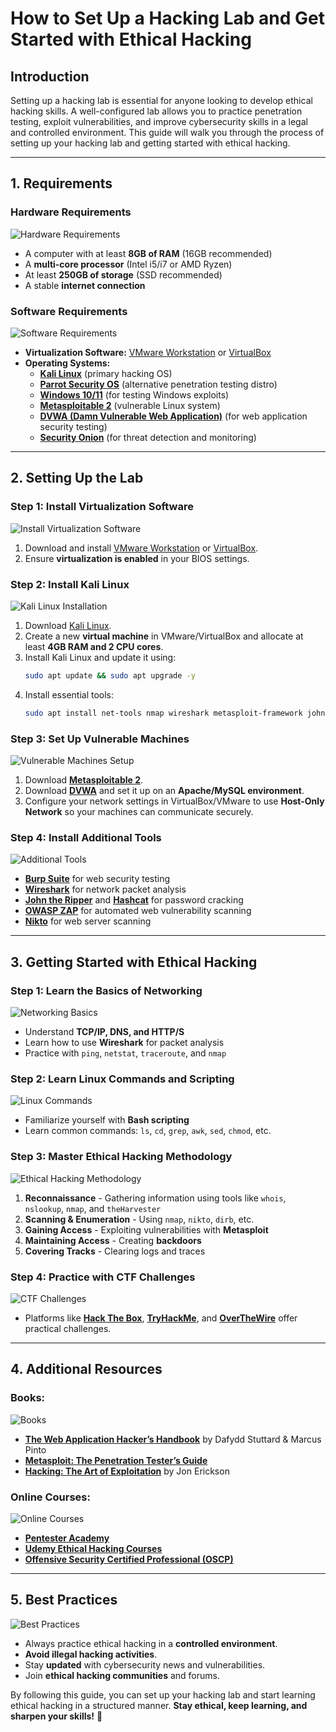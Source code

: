 # How to Set Up a Hacking Lab and Get Started with Ethical Hacking

## Introduction
Setting up a hacking lab is essential for anyone looking to develop ethical hacking skills. A well-configured lab allows you to practice penetration testing, exploit vulnerabilities, and improve cybersecurity skills in a legal and controlled environment. This guide will walk you through the process of setting up your hacking lab and getting started with ethical hacking.

---
## 1. Requirements
### Hardware Requirements
![Hardware Requirements](https://www.maticad.com/wp-content/uploads/2020/09/req_hard-1-1200x878.png)
- A computer with at least **8GB of RAM** (16GB recommended)
- A **multi-core processor** (Intel i5/i7 or AMD Ryzen)
- At least **250GB of storage** (SSD recommended)
- A stable **internet connection**

### Software Requirements
![Software Requirements](https://tsh.io/wp-content/uploads/2020/10/testing-software-requirements.jpg)
- **Virtualization Software:** [VMware Workstation](https://www.vmware.com/) or [VirtualBox](https://www.virtualbox.org/)
- **Operating Systems:**
  - [**Kali Linux**](https://www.kali.org/downloads/) (primary hacking OS)
  - [**Parrot Security OS**](https://parrotsec.org/) (alternative penetration testing distro)
  - [**Windows 10/11**](https://www.microsoft.com/en-us/software-download/windows10) (for testing Windows exploits)
  - [**Metasploitable 2**](https://sourceforge.net/projects/metasploitable/) (vulnerable Linux system)
  - [**DVWA (Damn Vulnerable Web Application)**](https://github.com/digininja/DVWA) (for web application security testing)
  - [**Security Onion**](https://securityonionsolutions.com/) (for threat detection and monitoring)

---
## 2. Setting Up the Lab
### Step 1: Install Virtualization Software
![Install Virtualization Software](https://www.accuwebhosting.com/blog/wp-content/uploads/2020/04/hyper-virtualization.jpg)
1. Download and install [VMware Workstation](https://www.vmware.com/) or [VirtualBox](https://www.virtualbox.org/).
2. Ensure **virtualization is enabled** in your BIOS settings.

### Step 2: Install Kali Linux
![Kali Linux Installation](https://www.kali.org/images/kali-logo.svg)
1. Download [Kali Linux](https://www.kali.org/downloads/).
2. Create a new **virtual machine** in VMware/VirtualBox and allocate at least **4GB RAM and 2 CPU cores**.
3. Install Kali Linux and update it using:
   ```bash
   sudo apt update && sudo apt upgrade -y
   ```
4. Install essential tools:
   ```bash
   sudo apt install net-tools nmap wireshark metasploit-framework john hashcat -y
   ```

### Step 3: Set Up Vulnerable Machines
![Vulnerable Machines Setup](https://sourceforge.net/p/metasploitable/wiki/Home/_discuss/metasploitable.jpg)
1. Download [**Metasploitable 2**](https://sourceforge.net/projects/metasploitable/).
2. Download [**DVWA**](https://github.com/digininja/DVWA) and set it up on an **Apache/MySQL environment**.
3. Configure your network settings in VirtualBox/VMware to use **Host-Only Network** so your machines can communicate securely.

### Step 4: Install Additional Tools
![Additional Tools](https://owasp.org/www-project-zap/images/zap_logo.png)
- [**Burp Suite**](https://portswigger.net/burp) for web security testing
- [**Wireshark**](https://www.wireshark.org/) for network packet analysis
- [**John the Ripper**](https://www.openwall.com/john/) and [**Hashcat**](https://hashcat.net/hashcat/) for password cracking
- [**OWASP ZAP**](https://www.zaproxy.org/) for automated web vulnerability scanning
- [**Nikto**](https://cirt.net/nikto2) for web server scanning

---
## 3. Getting Started with Ethical Hacking
### Step 1: Learn the Basics of Networking
![Networking Basics](https://upload.wikimedia.org/wikipedia/commons/3/3f/TCPIP_Model.png)
- Understand **TCP/IP, DNS, and HTTP/S**
- Learn how to use **Wireshark** for packet analysis
- Practice with `ping`, `netstat`, `traceroute`, and `nmap`

### Step 2: Learn Linux Commands and Scripting
![Linux Commands](https://upload.wikimedia.org/wikipedia/commons/8/8a/Bash_Logo_Colored.svg)
- Familiarize yourself with **Bash scripting**
- Learn common commands: `ls`, `cd`, `grep`, `awk`, `sed`, `chmod`, etc.

### Step 3: Master Ethical Hacking Methodology
![Ethical Hacking Methodology](https://upload.wikimedia.org/wikipedia/commons/5/5f/Hacker_black_silhouette.svg)
1. **Reconnaissance** - Gathering information using tools like `whois`, `nslookup`, `nmap`, and `theHarvester`
2. **Scanning & Enumeration** - Using `nmap`, `nikto`, `dirb`, etc.
3. **Gaining Access** - Exploiting vulnerabilities with **Metasploit**
4. **Maintaining Access** - Creating **backdoors**
5. **Covering Tracks** - Clearing logs and traces

### Step 4: Practice with CTF Challenges
![CTF Challenges](https://upload.wikimedia.org/wikipedia/commons/9/9b/CaptureTheFlagIcon.png)
- Platforms like [**Hack The Box**](https://www.hackthebox.com/), [**TryHackMe**](https://tryhackme.com/), and [**OverTheWire**](https://overthewire.org/) offer practical challenges.

---
## 4. Additional Resources
### Books:
![Books](https://upload.wikimedia.org/wikipedia/commons/thumb/3/3d/Hacker.jpg/800px-Hacker.jpg)
- [**The Web Application Hacker’s Handbook**](https://www.amazon.com/Web-Application-Hackers-Handbook-Exploiting/dp/1118026470) by Dafydd Stuttard & Marcus Pinto
- [**Metasploit: The Penetration Tester’s Guide**](https://nostarch.com/metasploit)
- [**Hacking: The Art of Exploitation**](https://nostarch.com/hacking2.htm) by Jon Erickson

### Online Courses:
![Online Courses](https://upload.wikimedia.org/wikipedia/commons/4/4a/Cybersecurity_collage.png)
- [**Pentester Academy**](https://www.pentesteracademy.com/)
- [**Udemy Ethical Hacking Courses**](https://www.udemy.com/courses/search/?q=ethical%20hacking)
- [**Offensive Security Certified Professional (OSCP)**](https://www.offensive-security.com/pwk-oscp/)

---
## 5. Best Practices
![Best Practices](https://upload.wikimedia.org/wikipedia/commons/0/08/Cyber_Security_Padlock.png)
- Always practice ethical hacking in a **controlled environment**.
- **Avoid illegal hacking activities**.
- Stay **updated** with cybersecurity news and vulnerabilities.
- Join **ethical hacking communities** and forums.

By following this guide, you can set up your hacking lab and start learning ethical hacking in a structured manner. **Stay ethical, keep learning, and sharpen your skills!** 🚀
